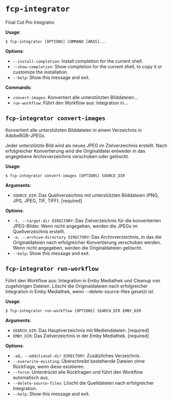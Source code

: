 # `fcp-integrator`

Final Cut Pro Integrator

**Usage**:

```console
$ fcp-integrator [OPTIONS] COMMAND [ARGS]...
```

**Options**:

* `--install-completion`: Install completion for the current shell.
* `--show-completion`: Show completion for the current shell, to copy it or customize the installation.
* `--help`: Show this message and exit.

**Commands**:

* `convert-images`: Konvertiert alle unterstützten Bilddateien...
* `run-workflow`: Führt den Workflow aus: Integration in...

## `fcp-integrator convert-images`

Konvertiert alle unterstützten Bilddateien in einem Verzeichnis in AdobeRGB-JPEGs.

Jeder unterstützte Bild wird als neues JPEG im Zielverzeichnis erstellt. Nach erfolgreicher Konvertierung wird die Originaldatei entweder in das angegebene Archivverzeichnis verschoben oder gelöscht.

**Usage**:

```console
$ fcp-integrator convert-images [OPTIONS] SOURCE_DIR
```

**Arguments**:

* `SOURCE_DIR`: Das Quellverzeichnis mit unterstützten Bilddateien (PNG, JPG, JPEG, TIF, TIFF).  [required]

**Options**:

* `-t, --target-dir DIRECTORY`: Das Zielverzeichnis für die konvertierten JPEG-Bilder. Wenn nicht angegeben, werden die JPEGs im Quellverzeichnis erstellt.
* `-a, --archive-directory DIRECTORY`: Das Archivverzeichnis, in das die Originaldateien nach erfolgreicher Konvertierung verschoben werden. Wenn nicht angegeben, werden die Originaldateien gelöscht.
* `--help`: Show this message and exit.

## `fcp-integrator run-workflow`

Führt den Workflow aus: Integration in Emby Mediathek und Cleanup von zugehörigen Dateien.
Löscht die Originaldateien nach erfolgreicher Integration in Emby Mediathek, wenn --delete-source-files gesetzt ist.

**Usage**:

```console
$ fcp-integrator run-workflow [OPTIONS] SEARCH_DIR EMBY_DIR
```

**Arguments**:

* `SEARCH_DIR`: Das Hauptverzeichnis mit Mediendateien.  [required]
* `EMBY_DIR`: Das Zielverzeichnis in der Emby Mediathek.  [required]

**Options**:

* `-ad, --additional-dir DIRECTORY`: Zusätzliches Verzeichnis.
* `--overwrite-existing`: Überschreibt bestehende Dateien ohne Rückfrage, wenn diese existieren.
* `--force`: Unterdrückt alle Rückfragen und führt den Workflow automatisch aus.
* `--delete-source-files`: Löscht die Quelldateien nach erfolgreicher Integration.
* `--help`: Show this message and exit.
